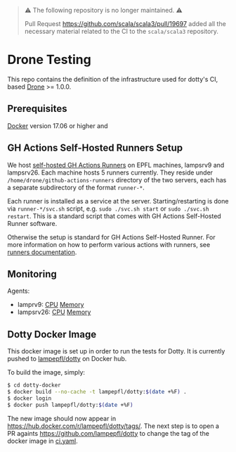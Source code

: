 
> ⚠️ The following repository is no longer maintained. ⚠️
> 
> Pull Request https://github.com/scala/scala3/pull/19697 added all the necessary material related to the CI to the `scala/scala3` repository.


# Drone Testing

This repo contains the definition of the infrastructure used for dotty's CI,
based [Drone](https://drone.io/) >= 1.0.0.

## Prerequisites
[Docker](https://docs.docker.com/engine/installation/) version 17.06 or higher and

## GH Actions Self-Hosted Runners Setup
We host [self-hosted GH Actions Runners](https://help.github.com/en/actions/hosting-your-own-runners) on EPFL machines, lampsrv9 and lampsrv26. Each machine hosts 5 runners currently. They reside under `/home/drone/github-actions-runners` directory of the two servers, each has a separate subdirectory of the format `runner-*`.

Each runner is installed as a service at the server. Starting/restarting is done via `runner-*/svc.sh` script, e.g. `sudo ./svc.sh start` or `sudo ./svc.sh restart`. This is a standard script that comes with GH Actions Self-Hosted Runner software.

Otherwise the setup is standard for GH Actions Self-Hosted Runner. For more information on how to perform various actions with runners, see [runners documentation](https://help.github.com/en/actions/hosting-your-own-runners).

## Monitoring

Agents:
  * lamprv9: [CPU](http://tresormon.epfl.ch/munin/epfl.ch/lampsrv9.epfl.ch/cpu.html) [Memory](http://tresormon.epfl.ch/munin/epfl.ch/lampsrv9.epfl.ch/memory.html)
  * lampsrv26: [CPU](http://tresormon.epfl.ch/munin/epfl.ch/lampsrv26.epfl.ch/cpu.html) [Memory](http://tresormon.epfl.ch/munin/epfl.ch/lampsrv26.epfl.ch/memory.html)

## Dotty Docker Image
This docker image is set up in order to run the tests for Dotty. It is
currently pushed to [lampepfl/dotty](https://hub.docker.com/r/lampepfl/dotty/)
on Docker hub.

To build the image, simply:

```bash
$ cd dotty-docker
$ docker build --no-cache -t lampepfl/dotty:$(date +%F) .
$ docker login
$ docker push lampepfl/dotty:$(date +%F)
```

The new image should now appear in <https://hub.docker.com/r/lampepfl/dotty/tags/>.
The next step is to open a PR againts <https://github.com/lampepfl/dotty> to change the tag of
the docker image in [ci.yaml](https://github.com/lampepfl/dotty/blob/master/.github/workflows/ci.yaml).
